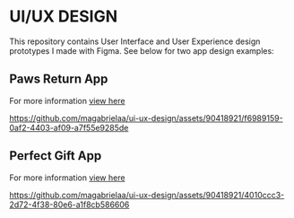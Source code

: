 # UI/UX DESIGN

This repository contains User Interface and User Experience design prototypes I made with Figma. See below for two app design examples:

## Paws Return App

For more information [view here](https://github.com/magabrielaa/ui-ux/tree/main/7-paws-return)

https://github.com/magabrielaa/ui-ux-design/assets/90418921/f6989159-0af2-4403-af09-a7f55e9285de

## Perfect Gift App

For more information [view here](https://github.com/magabrielaa/ui-ux/tree/main/5-gift-app)

https://github.com/magabrielaa/ui-ux-design/assets/90418921/4010ccc3-2d72-4f38-80e6-a1f8cb586606
